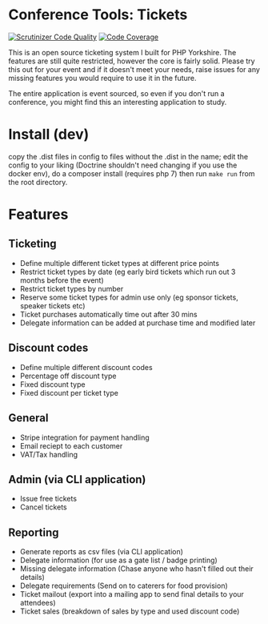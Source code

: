 # Conference Tools: Tickets
[![Scrutinizer Code Quality](https://scrutinizer-ci.com/g/conferencetools/opentickets/badges/quality-score.png?b=master)](https://scrutinizer-ci.com/g/conferencetools/opentickets/?branch=master) [![Code Coverage](https://scrutinizer-ci.com/g/conferencetools/opentickets/badges/coverage.png?b=master)](https://scrutinizer-ci.com/g/conferencetools/opentickets/?branch=master) 

This is an open source ticketing system I built for PHP Yorkshire. The features are still quite restricted, however the core is fairly solid. Please try this out for your event and if it doesn't meet your needs, raise issues for any missing features you would require to use it in the future. 

The entire application is event sourced, so even if you don't run a conference, you might find this an interesting application to study.

# Install (dev)

copy the .dist files in config to files without the .dist in the name; edit the config to your liking 
(Doctrine shouldn't need changing if you use the docker env), do a composer install (requires php 7) 
then run `make run` from the root directory. 

# Features

## Ticketing
- Define multiple different ticket types at different price points
- Restrict ticket types by date (eg early bird tickets which run out 3 months before the event)
- Restrict ticket types by number 
- Reserve some ticket types for admin use only (eg sponsor tickets, speaker tickets etc)
- Ticket purchases automatically time out after 30 mins
- Delegate information can be added at purchase time and modified later

## Discount codes
- Define multiple different discount codes 
- Percentage off discount type
- Fixed discount type
- Fixed discount per ticket type

## General
- Stripe integration for payment handling
- Email reciept to each customer
- VAT/Tax handling

## Admin (via CLI application)
- Issue free tickets
- Cancel tickets 

## Reporting
- Generate reports as csv files (via CLI application) 
- Delegate information (for use as a gate list / badge printing)
- Missing delegate information (Chase anyone who hasn't filled out their details)
- Delegate requirements (Send on to caterers for food provision)
- Ticket mailout (export into a mailing app to send final details to your attendees)
- Ticket sales (breakdown of sales by type and used discount code)
